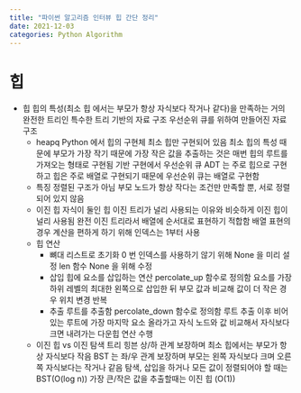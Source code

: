 ```yaml
---
title: "파이썬 알고리즘 인터뷰 힙 간단 정리"
date: 2021-12-03
categories: Python Algorithm
---
```


# 힙

- 힙
  힙의 특성(최소 힙 에서는 부모가 항상 자식보다 작거나 같다)을 만족하는 거의 완전한 트리인 특수한 트리 기반의 자료 구조
  우선순위 큐를 위하여 만들어진 자료구조
  - heapq
    Python 에서 힙의 구현체
    최소 힙만 구현되어 있음
    최소 힙의 특성 때문에 부모가 가장 작기 때문에 가장 작은 값을 추출하는 것은 매번 힙의 루트를 가져오는 형태로 구현됨
    기반 구현에서 우선순위 큐 ADT 는 주로 힙으로 구현하고 힙은 주로 배열로 구현되기 때문에 우선순위 큐는 배열로 구현함
  - 특징
    정렬된 구조가 아님
    부모 노드가 항상 작다는 조건만 만족할 뿐, 서로 정렬되어 있지 않음
  - 이진 힙
    자식이 둘인 힙
    이진 트리가 널리 사용되는 이유와 비슷하게 이진 힙이 널리 사용됨
    완전 이진 트리라서 배열에 순서대로 표현하기 적합함
    배열 표현의 경우 계산을 편하게 하기 위해 인덱스는 1부터 사용
  - 힙 연산
    - 뼈대
      리스트로 초기화
      0 번 인덱스를 사용하기 않기 위해 None 을 미리 설정
      len 함수 None 을 위해 수정
    - 삽입
      힙에 요소를 삽입하는 연산
      percolate_up 함수로 정의함
      요소를 가장 하위 레벨의 최대한 왼쪽으로 삽입한 뒤 부모 값과 비교해 값이 더 작은 경우 위치 변경 반복
    - 추출
      루트를 추출함
      percolate_down 함수로 정의함
      루트 추출 이후 비어 있는 루트에 가장 마지막 요소 올라가고 자식 노드와 값 비교해서 자식보다 크면 내려가는 다운힙 연산 수행
  - 이진 힙 vs 이진 탐색 트리
    힝븐 상/하 관계 보장하며 최소 힙에서는 부모가 항상 자식보다 작음
    BST 는 좌/우 관계 보장하며 부모는 왼쪽 자식보다 크며 오른쪽 자식보다는 작거나 같음
    탐색, 삽입을 하거나 모든 값이 정렬되어야 할 때는 BST(O(log n))
    가장 큰/작은 값을 추출할때는 이진 힙 (O(1))
